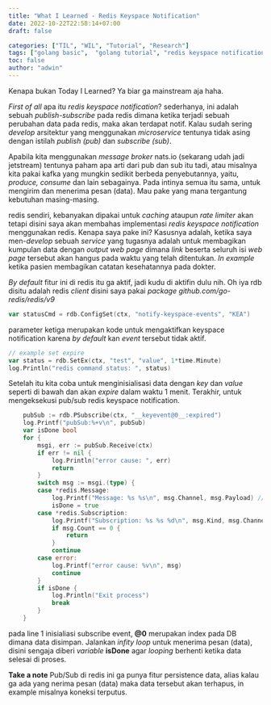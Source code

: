 ```yaml
---
title: "What I Learned - Redis Keyspace Notification"
date: 2022-10-22T22:58:14+07:00
draft: false

categories: ["TIL", "WIL", "Tutorial", "Research"]
tags: ["golang basic",  "golang tutorial", "redis keyspace notification golang"]
toc: false
author: "adwin"
---
```

Kenapa bukan Today I Learned? Ya biar ga mainstream aja haha.

*First of all* apa itu *redis keyspace notification*? sederhanya, ini adalah sebuah *publish-subscribe* pada redis dimana ketika terjadi sebuah perubahan data pada redis, maka akan terdapat notif. Kalau sudah sering *develop* arsitektur yang menggunakan *microservice* tentunya tidak asing dengan istilah *publish (pub)* dan *subscribe (sub)*.

Apabila kita menggunakan *message broker* nats.io (sekarang udah jadi jetstream) tentunya paham apa arti dari pub dan sub itu tadi, atau misalnya kita pakai kafka yang mungkin sedikit berbeda penyebutannya, yaitu, *produce, consume* dan lain sebagainya. Pada intinya semua itu sama, untuk mengirim dan menerima pesan (data). Mau pake yang mana tergantung kebutuhan masing-masing.

redis sendiri, kebanyakan dipakai untuk *caching* ataupun *rate limiter* akan tetapi disini saya akan membahas implementasi *redis keyspace notification* menggunakan redis. Kenapa saya pake ini? Kasusnya adalah, ketika saya men-*develop* sebuah *service* yang tugasnya adalah untuk membagikan kumpulan data dengan *output web page* dimana *link* beserta seluruh isi *web page* tersebut akan hangus pada waktu yang telah ditentukan. *In example* ketika pasien membagikan catatan kesehatannya pada dokter.

*By default* fitur ini di redis itu ga aktif, jadi kudu di aktifin dulu nih. Oh iya rdb disitu adalah redis *client* disini saya pakai *package github.com/go-redis/redis/v9*
```go
var statusCmd = rdb.ConfigSet(ctx, "notify-keyspace-events", "KEA")
```
parameter ketiga merupakan kode untuk mengaktifkan keyspace notification karena *by default* kan *event* tersebut tidak aktif. 
```go
// example set expire
var status = rdb.SetEx(ctx, "test", "value", 1*time.Minute)
log.Println("redis command status: ", status)
```
Setelah itu kita coba untuk menginisialisasi data dengan *key* dan *value* seperti di bawah dan akan *expire* dalam waktu 1 menit. Terakhir, untuk mengeksekusi pub/sub redis keyspace notification.
```go
    pubSub := rdb.PSubscribe(ctx, "__keyevent@0__:expired")
	log.Printf("pubSub:%+v\n", pubSub)
	var isDone bool
	for {
		msgi, err := pubSub.Receive(ctx)
		if err != nil {
			log.Println("error cause: ", err)
			return
		}
		switch msg := msgi.(type) {
		case *redis.Message:
			log.Printf("Message: %s %s\n", msg.Channel, msg.Payload) // msg.Payload == id in redis
			isDone = true
		case *redis.Subscription:
			log.Printf("Subscription: %s %s %d\n", msg.Kind, msg.Channel, msg.Count)
			if msg.Count == 0 {
				return
			}
			continue
		case error:
			log.Printf("error cause: %v\n", msg)
			continue
		}
		if isDone {
			log.Println("Exit process")
			break
		}
	}
```
pada line 1 inisialiasi subscribe event, **@0** merupakan index pada DB dimana data disimpan. Jalankan *infity loop* untuk menerima pesan (data), disini sengaja diberi *variable* **isDone** agar *looping* berhenti ketika data selesai di proses.

**Take a note**
Pub/Sub di redis ini ga punya fitur persistence data, alias kalau ga ada yang nerima pesan (data) maka data tersebut akan terhapus, in example misalnya koneksi terputus.